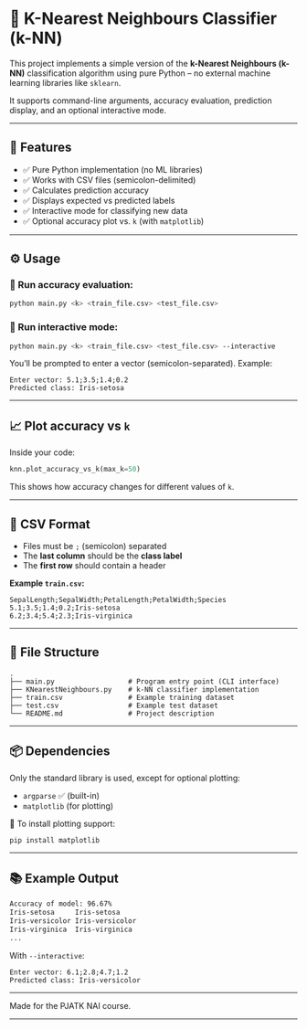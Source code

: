 
# 🧠 K-Nearest Neighbours Classifier (k-NN)

This project implements a simple version of the **k-Nearest Neighbours (k-NN)** classification algorithm using pure Python – no external machine learning libraries like `sklearn`.

It supports command-line arguments, accuracy evaluation, prediction display, and an optional interactive mode.

---

## 🚀 Features

- ✅ Pure Python implementation (no ML libraries)
- ✅ Works with CSV files (semicolon-delimited)
- ✅ Calculates prediction accuracy
- ✅ Displays expected vs predicted labels
- ✅ Interactive mode for classifying new data
- ✅ Optional accuracy plot vs. `k` (with `matplotlib`)

---

## ⚙️ Usage

### 📌 Run accuracy evaluation:
```bash
python main.py <k> <train_file.csv> <test_file.csv>
```


### 💬 Run interactive mode:
```bash
python main.py <k> <train_file.csv> <test_file.csv> --interactive
```
You’ll be prompted to enter a vector (semicolon-separated). Example:
```
Enter vector: 5.1;3.5;1.4;0.2
Predicted class: Iris-setosa
```

---

## 📈 Plot accuracy vs `k`

Inside your code:
```python
knn.plot_accuracy_vs_k(max_k=50)
```

This shows how accuracy changes for different values of `k`.

---

## 📄 CSV Format

- Files must be `;` (semicolon) separated
- The **last column** should be the **class label**
- The **first row** should contain a header

**Example `train.csv`:**
```
SepalLength;SepalWidth;PetalLength;PetalWidth;Species
5.1;3.5;1.4;0.2;Iris-setosa
6.2;3.4;5.4;2.3;Iris-virginica
```

---

## 📂 File Structure

```
.
├── main.py                  # Program entry point (CLI interface)
├── KNearestNeighbours.py    # k-NN classifier implementation
├── train.csv                # Example training dataset
├── test.csv                 # Example test dataset
└── README.md                # Project description
```

---

## 📦 Dependencies

Only the standard library is used, except for optional plotting:

- `argparse` ✅ (built-in)
- `matplotlib` (for plotting)

📌 To install plotting support:
```bash
pip install matplotlib
```

---

## 📚 Example Output

```bash
Accuracy of model: 96.67%
Iris-setosa     Iris-setosa
Iris-versicolor Iris-versicolor
Iris-virginica  Iris-virginica
...
```

With `--interactive`:
```
Enter vector: 6.1;2.8;4.7;1.2
Predicted class: Iris-versicolor
```

---

Made for the PJATK NAI course.

---
